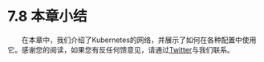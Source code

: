 # 7.8 本章小结

&emsp;&emsp;在本章中，我们介绍了Kubernetes的网络，并展示了如何在各种配置中使用它。感谢您的阅读，如果您有反任何馈意见，请通过[Twitter](https://twitter.com/mhausenblas)与我们联系。